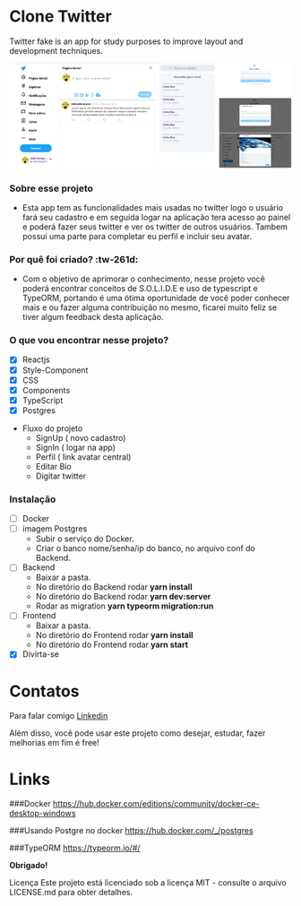 
# Clone Twitter
 Twitter fake is an app for study purposes to improve layout and development techniques.
 
![teste](https://github.com/jaderpinheiro/twitter-clone/blob/master/fontend/twitter-clone-reactjs-typescript-node-projeto.jpg "teste")



### Sobre esse projeto

- Esta app  tem as funcionalidades mais usadas no twitter logo o usuário fará seu cadastro e em seguida logar na aplicação tera acesso ao painel e  poderá fazer seus twitter e ver os twitter de outros usuários. Tambem possui uma parte para completar eu perfil e incluir seu avatar.

### Por quê foi criado? :tw-261d:

- Com o objetivo de aprimorar o conhecimento, nesse projeto você poderá encontrar conceitos de S.O.L.I.D.E e uso de typescript e TypeORM, portando é uma  ótima oportunidade de você poder conhecer mais e ou fazer alguma contribuição no mesmo, ficarei muito feliz se tiver algum feedback desta aplicação.


### O que vou encontrar nesse projeto?

- [x] Reactjs
- [x] Style-Component
- [x] CSS
- [x] Components
- [x] TypeScript
- [x] Postgres

+ Fluxo do projeto
    * SignUp ( novo cadastro)
    * SignIn ( logar na app)
    * Perfil ( link avatar central)
	* Editar Bio
	* Digitar twitter

### Instalação

- [ ] Docker
- [ ] imagem Postgres
	 * Subir o serviço do Docker.
	 * Criar o banco  nome/senha/ip do banco, no arquivo conf do Backend.
- [ ] Backend
	 * Baixar a pasta.
	 * No diretório do Backend rodar **yarn install**
	 * No diretório do Backend rodar **yarn dev:server**
	 * Rodar as migration **yarn typeorm migration:run**
- [ ] Frontend
	 * Baixar a pasta.
	 * No diretório do Frontend rodar **yarn install**
	 * No diretório do Frontend rodar **yarn start**
- [x] Divirta-se

# Contatos
Para falar comigo <a href="https://br.linkedin.com/in/jader-borges-pinheiro-a0b68920" title="Jader Borges Pinheiro">Linkedin</a>

Além disso, você pode usar este projeto como desejar, estudar, fazer melhorias em fim é free!

# Links

###Docker
https://hub.docker.com/editions/community/docker-ce-desktop-windows

###Usando Postgre no docker
https://hub.docker.com/_/postgres

###TypeORM
https://typeorm.io/#/


<b>Obrigado!</b>

Licença
Este projeto está licenciado sob a licença MIT - consulte o arquivo LICENSE.md para obter detalhes.

